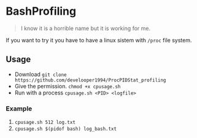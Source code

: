 # BashProfiling

> I know it is a horrible name but it is working for me.

If you want to try it you have to have a linux sistem with `/proc` file system.

## Usage
- Download
```git clone https://github.com/develooper1994/ProcPIDStat_profiling```
- Give the permission.
```chmod +x cpusage.sh```
- Run with a process
```cpusage.sh <PID> <logfile>```
### Example
1. ```cpusage.sh 512 log.txt```
2. ```cpusage.sh $(pidof bash) log_bash.txt```
